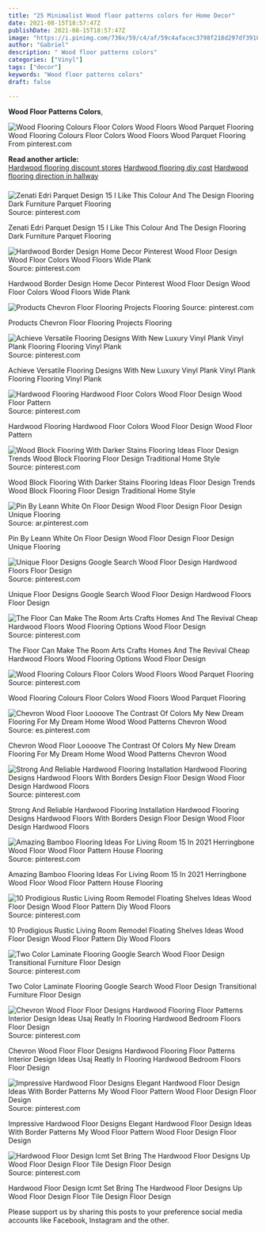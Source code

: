 ```yaml
---
title: "25 Minimalist Wood floor patterns colors for Home Decor"
date: 2021-08-15T18:57:47Z
publishDate: 2021-08-15T18:57:47Z
image: "https://i.pinimg.com/736x/59/c4/af/59c4afacec3798f218d297df3918f334--floor-design-flooring-ideas.jpg"
author: "Gabriel"
description: " Wood floor patterns colors"
categories: ["Vinyl"]
tags: ["decor"]
keywords: "Wood floor patterns colors"
draft: false

---
```

<!-- Head tag Code -->
**Wood Floor Patterns Colors**, 

![Wood Flooring Colours Floor Colors Wood Floors Wood Parquet Flooring](https://i.pinimg.com/736x/6d/ed/5a/6ded5ad08c8db19219ecee5da97aabd4.jpg "Wood Flooring Colours Floor Colors Wood Floors Wood Parquet Flooring")
Wood Flooring Colours Floor Colors Wood Floors Wood Parquet Flooring From pinterest.com

**Read another article:**  
[Hardwood flooring discount stores](/hardwood-flooring-discount-stores/)
[Hardwood flooring diy cost](/hardwood-flooring-diy-cost/)
[Hardwood flooring direction in hallway](/hardwood-flooring-direction-in-hallway/)




### 

 


![Zenati Edri Parquet Design 15 I Like This Colour And The Design Flooring Dark Furniture Parquet Flooring](https://i.pinimg.com/originals/c2/b8/8e/c2b88e5a4fa5e7c30c603a9c209e0c93.jpg "Zenati Edri Parquet Design 15 I Like This Colour And The Design Flooring Dark Furniture Parquet Flooring")
Source: pinterest.com

Zenati Edri Parquet Design 15 I Like This Colour And The Design Flooring Dark Furniture Parquet Flooring  

![Hardwood Border Design Home Decor Pinterest Wood Floor Design Wood Floor Colors Wood Floors Wide Plank](https://i.pinimg.com/474x/24/02/d0/2402d012bf4deac5e22dac9387efb182--flooring-ideas-wood-flooring.jpg "Hardwood Border Design Home Decor Pinterest Wood Floor Design Wood Floor Colors Wood Floors Wide Plank")
Source: pinterest.com

Hardwood Border Design Home Decor Pinterest Wood Floor Design Wood Floor Colors Wood Floors Wide Plank  

![Products Chevron Floor Flooring Projects Flooring](https://i.pinimg.com/originals/49/0c/bb/490cbbca76a9035f3a5f843a57c39fca.jpg "Products Chevron Floor Flooring Projects Flooring")
Source: pinterest.com

Products Chevron Floor Flooring Projects Flooring  

![Achieve Versatile Flooring Designs With New Luxury Vinyl Plank Vinyl Plank Flooring Flooring Vinyl Plank](https://i.pinimg.com/originals/02/06/d2/0206d2d87daebe6e351452bc7ea36139.jpg "Achieve Versatile Flooring Designs With New Luxury Vinyl Plank Vinyl Plank Flooring Flooring Vinyl Plank")
Source: pinterest.com

Achieve Versatile Flooring Designs With New Luxury Vinyl Plank Vinyl Plank Flooring Flooring Vinyl Plank  

![Hardwood Flooring Hardwood Floor Colors Wood Floor Design Wood Floor Pattern](https://i.pinimg.com/736x/15/5a/df/155adfa12ef150657b48d097ea2f2989--villa.jpg "Hardwood Flooring Hardwood Floor Colors Wood Floor Design Wood Floor Pattern")
Source: pinterest.com

Hardwood Flooring Hardwood Floor Colors Wood Floor Design Wood Floor Pattern  

![Wood Block Flooring With Darker Stains Flooring Ideas Floor Design Trends Wood Block Flooring Floor Design Traditional Home Style](https://i.pinimg.com/736x/46/9b/a8/469ba863803fab884d9075b802cf79bf.jpg "Wood Block Flooring With Darker Stains Flooring Ideas Floor Design Trends Wood Block Flooring Floor Design Traditional Home Style")
Source: pinterest.com

Wood Block Flooring With Darker Stains Flooring Ideas Floor Design Trends Wood Block Flooring Floor Design Traditional Home Style  

![Pin By Leann White On Floor Design Wood Floor Design Floor Design Unique Flooring](https://i.pinimg.com/originals/73/b5/f8/73b5f8cf54f6953177a59d5202dd055a.jpg "Pin By Leann White On Floor Design Wood Floor Design Floor Design Unique Flooring")
Source: ar.pinterest.com

Pin By Leann White On Floor Design Wood Floor Design Floor Design Unique Flooring  

![Unique Floor Designs Google Search Wood Floor Design Hardwood Floors Floor Design](https://i.pinimg.com/originals/dc/6d/78/dc6d78870344f340a5244ea6e6506811.jpg "Unique Floor Designs Google Search Wood Floor Design Hardwood Floors Floor Design")
Source: pinterest.com

Unique Floor Designs Google Search Wood Floor Design Hardwood Floors Floor Design  

![The Floor Can Make The Room Arts Crafts Homes And The Revival Cheap Hardwood Floors Wood Flooring Options Wood Floor Design](https://i.pinimg.com/originals/f7/cd/cf/f7cdcf15b3de88751518c8cc12a0f780.jpg "The Floor Can Make The Room Arts Crafts Homes And The Revival Cheap Hardwood Floors Wood Flooring Options Wood Floor Design")
Source: pinterest.com

The Floor Can Make The Room Arts Crafts Homes And The Revival Cheap Hardwood Floors Wood Flooring Options Wood Floor Design  

![Wood Flooring Colours Floor Colors Wood Floors Wood Parquet Flooring](https://i.pinimg.com/736x/6d/ed/5a/6ded5ad08c8db19219ecee5da97aabd4.jpg "Wood Flooring Colours Floor Colors Wood Floors Wood Parquet Flooring")
Source: pinterest.com

Wood Flooring Colours Floor Colors Wood Floors Wood Parquet Flooring  

![Chevron Wood Floor Loooove The Contrast Of Colors My New Dream Flooring For My Dream Home Wood Wood Patterns Chevron Wood](https://i.pinimg.com/originals/7a/3f/57/7a3f57ced84dea2f68ddef39d802b27b.jpg "Chevron Wood Floor Loooove The Contrast Of Colors My New Dream Flooring For My Dream Home Wood Wood Patterns Chevron Wood")
Source: es.pinterest.com

Chevron Wood Floor Loooove The Contrast Of Colors My New Dream Flooring For My Dream Home Wood Wood Patterns Chevron Wood  

![Strong And Reliable Hardwood Flooring Installation Hardwood Flooring Designs Hardwood Floors With Borders Design Floor Design Wood Floor Design Hardwood Floors](https://i.pinimg.com/474x/76/3b/8c/763b8cb86f82b27412025067cfedca75.jpg "Strong And Reliable Hardwood Flooring Installation Hardwood Flooring Designs Hardwood Floors With Borders Design Floor Design Wood Floor Design Hardwood Floors")
Source: pinterest.com

Strong And Reliable Hardwood Flooring Installation Hardwood Flooring Designs Hardwood Floors With Borders Design Floor Design Wood Floor Design Hardwood Floors  

![Amazing Bamboo Flooring Ideas For Living Room 15 In 2021 Herringbone Wood Floor Wood Floor Pattern House Flooring](https://i.pinimg.com/736x/09/45/b1/0945b1f6eb2d7a194a7897d1d94b0e15.jpg "Amazing Bamboo Flooring Ideas For Living Room 15 In 2021 Herringbone Wood Floor Wood Floor Pattern House Flooring")
Source: pinterest.com

Amazing Bamboo Flooring Ideas For Living Room 15 In 2021 Herringbone Wood Floor Wood Floor Pattern House Flooring  

![10 Prodigious Rustic Living Room Remodel Floating Shelves Ideas Wood Floor Design Wood Floor Pattern Diy Wood Floors](https://i.pinimg.com/736x/8e/92/0c/8e920c57b99f293fa81d3a4190506887.jpg "10 Prodigious Rustic Living Room Remodel Floating Shelves Ideas Wood Floor Design Wood Floor Pattern Diy Wood Floors")
Source: pinterest.com

10 Prodigious Rustic Living Room Remodel Floating Shelves Ideas Wood Floor Design Wood Floor Pattern Diy Wood Floors  

![Two Color Laminate Flooring Google Search Wood Floor Design Transitional Furniture Floor Design](https://i.pinimg.com/originals/26/ba/ea/26baea9193cb220c09d718b7f7d4aa74.png "Two Color Laminate Flooring Google Search Wood Floor Design Transitional Furniture Floor Design")
Source: pinterest.com

Two Color Laminate Flooring Google Search Wood Floor Design Transitional Furniture Floor Design  

![Chevron Wood Floor Floor Designs Hardwood Flooring Floor Patterns Interior Design Ideas Usaj Reatly In Flooring Hardwood Bedroom Floors Floor Design](https://i.pinimg.com/originals/57/71/92/577192e65ae4394c547e0ec47492f7f4.jpg "Chevron Wood Floor Floor Designs Hardwood Flooring Floor Patterns Interior Design Ideas Usaj Reatly In Flooring Hardwood Bedroom Floors Floor Design")
Source: pinterest.com

Chevron Wood Floor Floor Designs Hardwood Flooring Floor Patterns Interior Design Ideas Usaj Reatly In Flooring Hardwood Bedroom Floors Floor Design  

![Impressive Hardwood Floor Designs Elegant Hardwood Floor Design Ideas With Border Patterns My Wood Floor Pattern Wood Floor Design Floor Design](https://i.pinimg.com/originals/d7/ef/17/d7ef177bdb305f6a1778b736f0c72009.jpg "Impressive Hardwood Floor Designs Elegant Hardwood Floor Design Ideas With Border Patterns My Wood Floor Pattern Wood Floor Design Floor Design")
Source: pinterest.com

Impressive Hardwood Floor Designs Elegant Hardwood Floor Design Ideas With Border Patterns My Wood Floor Pattern Wood Floor Design Floor Design  

![Hardwood Floor Design Icmt Set Bring The Hardwood Floor Designs Up Wood Floor Design Floor Tile Design Floor Design](https://i.pinimg.com/736x/59/c4/af/59c4afacec3798f218d297df3918f334--floor-design-flooring-ideas.jpg "Hardwood Floor Design Icmt Set Bring The Hardwood Floor Designs Up Wood Floor Design Floor Tile Design Floor Design")
Source: pinterest.com

Hardwood Floor Design Icmt Set Bring The Hardwood Floor Designs Up Wood Floor Design Floor Tile Design Floor Design  

Please support us by sharing this posts to your preference social media accounts like Facebook, Instagram and the other.

